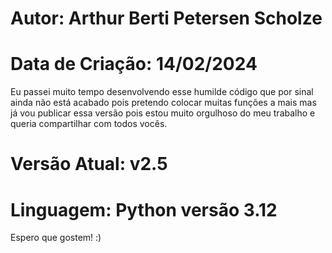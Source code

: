 # Autor: Arthur Berti Petersen Scholze
# Data de Criação: 14/02/2024
 
Eu passei muito tempo desenvolvendo esse humilde código que por sinal 
ainda não está acabado pois pretendo colocar muitas funções a mais mas 
já vou publicar essa versão pois estou muito orgulhoso do meu trabalho
e queria compartilhar com todos vocês.

# Versão Atual: v2.5
# Linguagem: Python versão 3.12

Espero que gostem! :)
